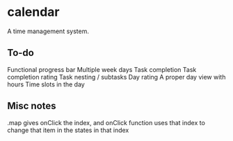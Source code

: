 # calendar

A time management system.

## To-do

Functional progress bar
Multiple week days
Task completion
Task completion rating
Task nesting / subtasks
Day rating
A proper day view with hours
Time slots in the day

## Misc notes

.map gives onClick the index, and onClick function uses that index to change that item in the states in that index
